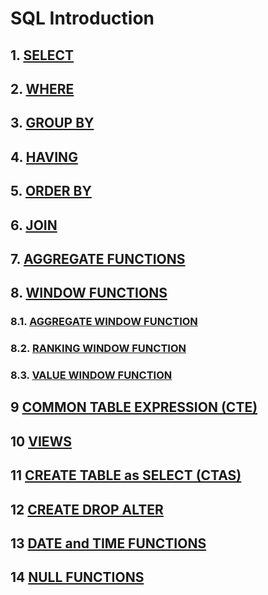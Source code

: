 # SQL Introduction

## 1. [SELECT](https://github.com/imdwipayana/PostgreSQL/tree/main/Practice/SELECT)
## 2. [WHERE](https://github.com/imdwipayana/PostgreSQL/tree/main/Practice/WHERE)
## 3. [GROUP BY](https://github.com/imdwipayana/PostgreSQL/tree/main/Practice/GROUP%20BY)
## 4. [HAVING](https://github.com/imdwipayana/PostgreSQL/tree/main/Practice/HAVING)
## 5. [ORDER BY](https://github.com/imdwipayana/PostgreSQL/tree/main/Practice/ORDER%20BY)
## 6. [JOIN](https://github.com/imdwipayana/PostgreSQL/tree/main/Practice/JOIN)
## 7. [AGGREGATE FUNCTIONS](https://github.com/imdwipayana/PostgreSQL/tree/main/Practice/AGGREGATE%20FUNCTIONS)



## 8. [WINDOW FUNCTIONS](https://github.com/imdwipayana/PostgreSQL/tree/main/Practice/WINDOWS%20FUNCTION)
### 8.1. [AGGREGATE WINDOW FUNCTION](https://github.com/imdwipayana/PostgreSQL/tree/main/Practice/WINDOWS%20FUNCTION/AGGREGATE%20WINDOW%20FUNCTIONS)
### 8.2. [RANKING WINDOW FUNCTION](https://github.com/imdwipayana/PostgreSQL/tree/main/Practice/WINDOWS%20FUNCTION/RANKING%20WINDOW%20FUNCTIONS)
### 8.3. [VALUE WINDOW FUNCTION](https://github.com/imdwipayana/PostgreSQL/tree/main/Practice/WINDOWS%20FUNCTION/VALUE%20WINDOW%20FUNCTION)


## 9 [COMMON TABLE EXPRESSION (CTE)](https://github.com/imdwipayana/PostgreSQL/tree/main/Practice/COMMON%20TABLE%20EXPRESSION)
## 10 [VIEWS](https://github.com/imdwipayana/PostgreSQL/tree/main/Practice/VIEWS)
## 11 [CREATE TABLE as SELECT (CTAS)](https://github.com/imdwipayana/PostgreSQL/tree/main/Practice/Create%20Table%20as%20SELECT)
## 12 [CREATE DROP ALTER](https://github.com/imdwipayana/PostgreSQL/tree/main/Practice/CREATE%20DROP%20ALTER%20TABLE)
## 13 [DATE and TIME FUNCTIONS](https://github.com/imdwipayana/PostgreSQL/tree/main/Practice/DATE%20and%20TIME%20FUNCTION)
## 14 [NULL FUNCTIONS](https://github.com/imdwipayana/PostgreSQL/tree/main/Practice/NULL%20FUNCTION)
